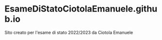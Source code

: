 # EsameDiStatoCiotolaEmanuele.github.io
Sito creato per l'esame di stato 2022/2023 da Ciotola Emanuele
